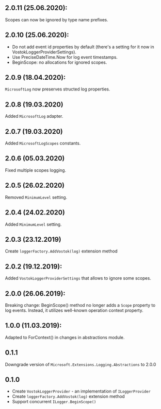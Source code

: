 ## 2.0.11 (25.06.2020):

Scopes can now be ignored by type name prefixes.

## 2.0.10 (25.06.2020):

- Do not add event id properties by default (there's a setting for it now in VostokLoggerProviderSettings).
- Use PreciseDateTime.Now for log event timestamps.
- BeginScope: no allocations for ignored scopes.

## 2.0.9 (18.04.2020):

`MicrosoftLog` now preserves structed log properties.

## 2.0.8 (19.03.2020)

Added `MicrosoftLog` adapter.

## 2.0.7 (19.03.2020)

Added `MicrosoftLogScopes` constants.

## 2.0.6 (05.03.2020)

Fixed multiple scopes logging.

## 2.0.5 (26.02.2020)

Removed `MinimumLevel` setting.

## 2.0.4 (24.02.2020)

Added `MinimumLevel` setting.

## 2.0.3 (23.12.2019)

Create `loggerFactory.AddVostok(log)` extension method

## 2.0.2 (19.12.2019):

Added `VostokLoggerProviderSettings` that allows to ignore some scopes.

## 2.0.0 (26.06.2019):

Breaking change: BeginScope() method no longer adds a `Scope` property to log events. Instead, it utilizes well-known operation context property.

## 1.0.0 (11.03.2019):

Adapted to ForContext() in changes in abstractions module.

## 0.1.1

Downgrade version of `Microsoft.Extensions.Logging.Abstractions` to 2.0.0

## 0.1.0

* Create `VostokLoggerProvider` - an implementation of `ILoggerProvider`
* Create `loggerFactory.AddVostok(log)` extension method
* Support concurrent `ILogger.BeginScope()`
